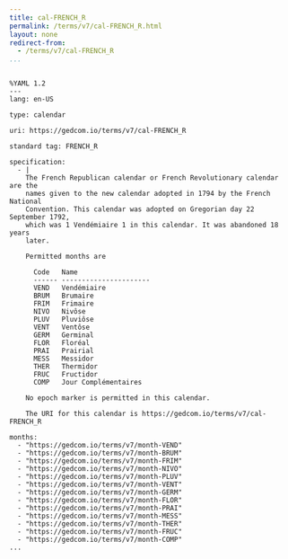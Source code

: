 ```yaml
---
title: cal-FRENCH_R
permalink: /terms/v7/cal-FRENCH_R.html
layout: none
redirect-from:
  - /terms/v7/cal-FRENCH_R
...
```


```

%YAML 1.2
---
lang: en-US

type: calendar

uri: https://gedcom.io/terms/v7/cal-FRENCH_R

standard tag: FRENCH_R

specification:
  - |
    The French Republican calendar or French Revolutionary calendar are the
    names given to the new calendar adopted in 1794 by the French National
    Convention. This calendar was adopted on Gregorian day 22 September 1792,
    which was 1 Vendémiaire 1 in this calendar. It was abandoned 18 years
    later.
    
    Permitted months are
    
      Code   Name
      ------ ----------------------
      VEND   Vendémiaire
      BRUM   Brumaire
      FRIM   Frimaire
      NIVO   Nivôse
      PLUV   Pluviôse
      VENT   Ventôse
      GERM   Germinal
      FLOR   Floréal
      PRAI   Prairial
      MESS   Messidor
      THER   Thermidor
      FRUC   Fructidor
      COMP   Jour Complémentaires
    
    No epoch marker is permitted in this calendar.
    
    The URI for this calendar is https://gedcom.io/terms/v7/cal-FRENCH_R

months:
  - "https://gedcom.io/terms/v7/month-VEND"
  - "https://gedcom.io/terms/v7/month-BRUM"
  - "https://gedcom.io/terms/v7/month-FRIM"
  - "https://gedcom.io/terms/v7/month-NIVO"
  - "https://gedcom.io/terms/v7/month-PLUV"
  - "https://gedcom.io/terms/v7/month-VENT"
  - "https://gedcom.io/terms/v7/month-GERM"
  - "https://gedcom.io/terms/v7/month-FLOR"
  - "https://gedcom.io/terms/v7/month-PRAI"
  - "https://gedcom.io/terms/v7/month-MESS"
  - "https://gedcom.io/terms/v7/month-THER"
  - "https://gedcom.io/terms/v7/month-FRUC"
  - "https://gedcom.io/terms/v7/month-COMP"
...

```
